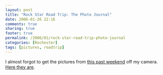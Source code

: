 ```yaml
---
layout: post
title: "Rock Star Road Trip: The Photo Journal"
date: 2006-01-26 22:16
comments: true
sharing: true
footer: true
permalink: /2006/01/rock-star-road-trip-photo-journal
categories: [Rochester]
tags: [pictures, roadtrip]
---
```

I almost forgot to get the pictures from <a href="/2006/01/rock-star-road-trip-and-birthday-sorts">this past weekend</a> off my camera.  <a href="http://www.flickr.com/photos/brockli/sets/72057594054518429/">Here they are</a>.
